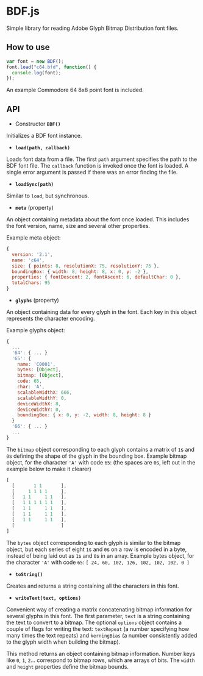BDF.js
======

Simple library for reading Adobe Glyph Bitmap Distribution font files.

## How to use
```javascript
var font = new BDF();
font.load("c64.bfd", function() {
  console.log(font);
});
```
An example Commodore 64 8x8 point font is included.

## API

* Constructor __**`BDF()`**__

Initializes a BDF font instance.

* __**`load(path, callback)`**__

Loads font data from a file. The first `path` argument specifies the path to the BDF font file. The `callback` function is invoked once the font is loaded. A single error argument is passed if there was an error finding the file.

* __**`loadSync(path)`**__

Similar to `load`, but synchronous.

* __**`meta`**__ (property)

An object containing metadata about the font once loaded. This includes the font version, name, size and several other properties.

Example meta object:
```javascript
{
  version: '2.1',
  name: 'c64',
  size: { points: 8, resolutionX: 75, resolutionY: 75 },
  boundingBox: { width: 8, height: 8, x: 0, y: -2 },
  properties: { fontDescent: 2, fontAscent: 6, defaultChar: 0 },
  totalChars: 95
}
```

* __**`glyphs`**__ (property)

An object containing data for every glyph in the font. Each key in this object represents the character encoding.

Example glyphs object:
```javascript
{
  ...
  '64': { ... }
  '65': {
    name: 'C0001',
    bytes: [Object],
    bitmap: [Object],
    code: 65,
    char: 'A',
    scalableWidthX: 666,
    scalableWidthY: 0,
    deviceWidthX: 8,
    deviceWidthY: 0,
    boundingBox: { x: 0, y: -2, width: 8, height: 8 }
  }
  '66': { ... }
  ...
}
```
The `bitmap` object corresponding to each glyph contains a matrix of
`1`s and `0`s defining the shape of the glyph in the bounding box.
Example bitmap object, for the character `'A'` with code `65`:
(the spaces are `0`s, left out in the example below to make it clearer)
```javascript
[
  [       1 1       ],
  [     1 1 1 1     ],
  [   1 1     1 1   ],
  [   1 1 1 1 1 1   ],
  [   1 1     1 1   ],
  [   1 1     1 1   ],
  [   1 1     1 1   ],
  [                 ]
]
```
The `bytes` object corresponding to each glyph is similar to the bitmap
object, but each series of eight `1`s and `0`s on a row is encoded in a byte,
instead of being laid out as `1`s and `0`s in an array.
Example bytes object, for the character `'A'` with code `65`:
`[ 24, 60, 102, 126, 102, 102, 102, 0 ]`

* __**`toString()`**__

Creates and returns a string containing all the characters in this font.

* __**`writeText(text, options)`**__

Convenient way of creating a matrix concatenating bitmap information for several glyphs in this font. The first parameter, `text` is a string containing the text to convert to a bitmap. The optional `options` object contains a couple of flags for writing the text: `textRepeat` (a number specifying how many times the text repeats) and `kerningBias` (a number consistently added to the glyph width when building the bitmap).

This method returns an object containing bitmap information. Number keys like `0`, `1`, `2`... correspond to bitmap rows, which are arrays of bits. The `width` and `height` properties define the bitmap bounds.
